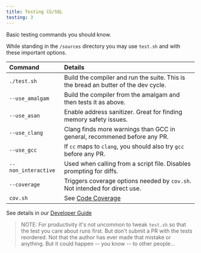 ```yaml
---
title: Testing CG/SQL
testing: 3
---
```


Basic testing commands you should know.

While standing in the `/sources` directory you may use `test.sh` and with these important options.

|Command|Details|
|:----------------------------|:------|
|`./test.sh` | Build the compiler and run the suite. This is the bread an butter of the dev cycle.|
|`--use_amalgam`| Build the compiler from the amalgam and then tests it as above.|
|`--use_asan`| Enable address sanitizer.  Great for finding memory safety issues.|
|`--use_clang`| Clang finds more warnings than GCC in general, recommened before any PR.|
|`--use_gcc`| If `cc` maps to `clang`, you should also try `gcc` before any PR.|
|`--non_interactive`|Used when calling from a script file. Disables prompting for diffs.|
|`--coverage`|Triggers coverage options needed by `cov.sh`. Not intended for direct use.|
|`cov.sh` | See [Code Coverage](code-coverage.md) |


See details in our [Developer Guide](../developer_guide/04_testing.md)

>NOTE: For productivity it's not uncommon to tweak `test.sh` so that the test you care about runs first.
>But don't submit a PR with the tests reordered.  Not that the author has ever made that mistake or
>anything.  But it could happen -- you know -- to other people...
